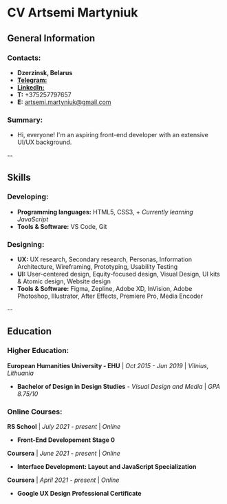 # CV Artsemi Martyniuk

## General Information

### Contacts:
- **Dzerzinsk, Belarus**
- [**Telegram:**](https://t.me/ArtemiusMar)
- [**LinkedIn:**](https://www.linkedin.com/in/artemiusmar/)
- **T:** +375257797657
- **E:** artsemi.martyniuk@gmail.com

### Summary:
- Hi, everyone! I'm an aspiring front-end developer with an extensive UI/UX background.

--

## Skills

### Developing:
- **Programming languages:** HTML5, CSS3, + *Currently learning JavaScript*
- **Tools & Software:** VS Code, Git

### Designing:
- **UX:** UX research, Secondary research, Personas, Information Architecture, Wireframing, Prototyping, Usability Testing
- **UI:** User-centered design, Equity-focused design, Visual Design, UI kits & Atomic design, Website design
- **Tools & Software:** Figma, Zepline, Adobe XD, InVision, Adobe Photoshop, Illustrator, After Effects, Premiere Pro, Media Encoder

--

## Education

### Higher Education:
**European Humanities University - EHU** | *Oct 2015 - Jun 2019* | *Vilnius, Lithuania*
- **Bachelor of Design in Design Studies** - *Visual Design and Media* | *GPA 8.75/10*

### Online Courses:
**RS School** | *July 2021 - present* | *Online*
- **Front-End Developement Stage 0**

**Coursera** | *June 2021 - present* | *Online*
- **Interface Development: Layout and JavaScript Specialization**

**Coursera** | *April 2021 - present* | *Online*
- **Google UX Design Professional Certificate**
